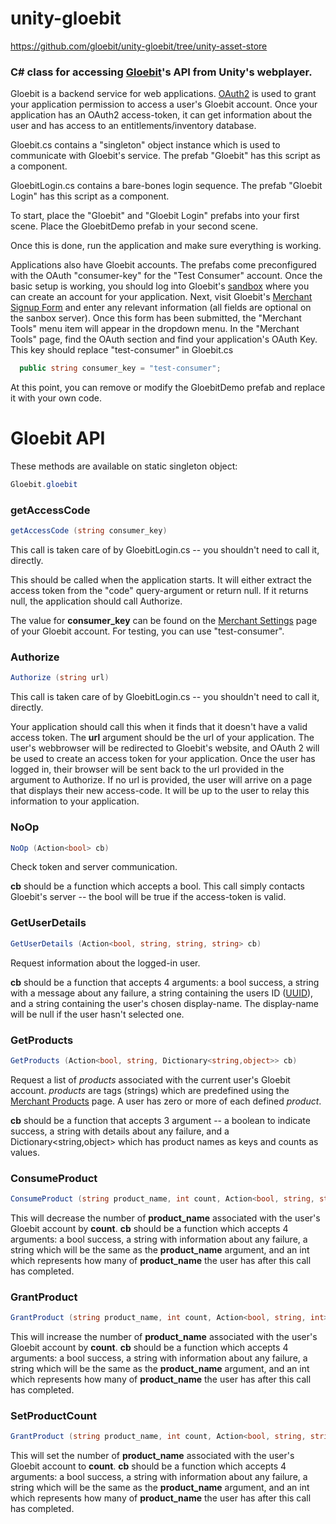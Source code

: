 unity-gloebit
=============

https://github.com/gloebit/unity-gloebit/tree/unity-asset-store


### C# class for accessing [Gloebit](http://dev.gloebit.com/)'s API from Unity's webplayer.

Gloebit is a backend service for web applications.
[OAuth2](http://oauth.net/2/)
is used to grant your application permission to access a user's
Gloebit account.  Once your application has an OAuth2 access-token, it can
get information about the user and has access to an
entitlements/inventory database.

Gloebit.cs contains a "singleton" object instance which is used
to communicate with Gloebit's service.  The prefab "Gloebit" has this
script as a component.

GloebitLogin.cs contains a bare-bones login sequence.  The prefab
"Gloebit Login" has this script as a component.

To start, place the "Gloebit" and "Gloebit Login" prefabs into your
first scene.  Place the GloebitDemo prefab in your second scene.

Once this is done, run the application and make sure everything
is working.

Applications also have Gloebit accounts.  The prefabs come
preconfigured with the OAuth "consumer-key" for the "Test Consumer"
account.  Once the basic setup is working, you should log into
Gloebit's [sandbox](https://sandbox.gloebit.com/login/) where you can
create an account for your application.  Next, visit Gloebit's
[Merchant Signup Form](https://sandbox.gloebit.com/merchant-signup/?u=0&r=)
and enter any relevant information (all fields are optional on the
sanbox server).  Once this form has been submitted, the "Merchant
Tools" menu item will appear in the dropdown menu.  In the "Merchant
Tools" page, find the OAuth section and find your application's OAuth
Key.  This key should replace "test-consumer" in Gloebit.cs

```C#
  public string consumer_key = "test-consumer";
```

At this point, you can remove or modify the GloebitDemo prefab and
replace it with your own code.


Gloebit API
===========

These methods are available on static singleton object:

```C#
Gloebit.gloebit
```

### getAccessCode

```C#
getAccessCode (string consumer_key)
```

This call is taken care of by GloebitLogin.cs -- you shouldn't need
to call it, directly.

This should be called when the application starts.  It will either
extract the access token from the "code" query-argument or return null.  If
it returns null, the application should call Authorize.

The value for **consumer_key** can be found on the
[Merchant Settings](https://sandbox.gloebit.com/merchant-tools/)
page of your Gloebit account.  For testing, you can use "test-consumer".


### Authorize

```C#
Authorize (string url)
```

This call is taken care of by GloebitLogin.cs -- you shouldn't need
to call it, directly.

Your application should call this when it finds that it doesn't have a
valid access token.  The **url** argument should be the url of your
application.  The user's webbrowser will be redirected to Gloebit's
website, and OAuth 2 will be used to create an access token for your
application.  Once the user has logged in, their browser will be sent
back to the url provided in the argument to Authorize.  If no url is
provided, the user will arrive on a page that displays their new
access-code.  It will be up to the user to relay this information to
your application.


### NoOp

```C#
NoOp (Action<bool> cb)
```

Check token and server communication.

**cb** should be a function which accepts a bool.  This call simply
contacts Gloebit's server -- the bool will be true if the access-token
is valid.

### GetUserDetails

```C#
GetUserDetails (Action<bool, string, string, string> cb)
```

Request information about the logged-in user.  

**cb** should be a function that accepts 4 arguments: a bool
success, a string with a message about any failure, a string containing
the users ID
([UUID](http://en.wikipedia.org/wiki/Universally_unique_identifier)),
and a string containing the user's chosen display-name.  The
display-name will be null if the user hasn't selected one.

### GetProducts

```C#
GetProducts (Action<bool, string, Dictionary<string,object>> cb)
```

Request a list of *products* associated with the current user's Gloebit
account.  *products* are tags (strings) which are predefined using
the [Merchant Products](https://sandbox.gloebit.com/merchant-products) page.
A user has zero or more of each defined *product*.

**cb** should be a function that accepts 3 argument -- a
boolean to indicate success, a string with details about any failure,
and a Dictionary<string,object> which has product names as keys and counts
as values.

### ConsumeProduct

```C#
ConsumeProduct (string product_name, int count, Action<bool, string, string, int> cb)
```

This will decrease the number of **product_name** associated with the user's
Gloebit account by **count**.  **cb** should be a function which accepts
4 arguments: a bool success, a string with information about any failure,
a string which will be the same as the **product_name** argument,
and an int which represents how many of **product_name** the user has
after this call has completed.

### GrantProduct

```C#
GrantProduct (string product_name, int count, Action<bool, string, int> cb)
```

This will increase the number of **product_name** associated with the user's
Gloebit account by **count**.  **cb** should be a function which accepts
4 arguments: a bool success, a string with information about any failure,
a string which will be the same as the **product_name** argument,
and an int which represents how many of **product_name** the user has
after this call has completed.


### SetProductCount

```C#
GrantProduct (string product_name, int count, Action<bool, string, string, int> cb)
```

This will set the number of **product_name** associated with the user's
Gloebit account to **count**.  **cb** should be a function which accepts
4 arguments: a bool success, a string with information about any failure,
a string which will be the same as the **product_name** argument,
and an int which represents how many of **product_name** the user has
after this call has completed.
